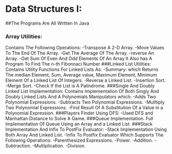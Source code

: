 # Data Structures I:
##The Programs Are All Written In Java
### Array Utilities:
Contains The Following Operations:
-Transpose A 2-D Array.
-Move Values To The End Of The Array.
-Get The Average Of The Array.
-reverse An Array.
-Get Sum Of Even And Odd Elements Of An Array
It Also has A Program To Find The n-th Fibonnaci Number
###Linked List Utilities:
Contains Utility Functions For Linked Lists As:
-Summary: which Returns The median Element, Sum, Average value, Maximum Element, Minimum Element Of a Linked List Of Integers.
-Reverse a Linked List.
-Insertion Sort.
-Merge Sort.
-Check If the List is A Palindrome.
###Single And Doubly Linked List Implementation:
Contains Implementation Of Both Singly And Doubly Linked Lists And A Polynomials Manipulators which:
-Adds Two Polynomial Expressions.
-Subtracts Two Polynomial Expressions.
-Mulltiply Two Polynomial Expressions.
-Find Result Of A Substitution Of a Value in a Polynomial Expression.
###Players Finder Using DFS:
-Used DFS and Manhattan Distance to Solve A Game.
###Queue Implementation.
Full Implementation Of Queue Using an Array and a Linked List.
###Stack Implementation And Infix To PostFix Evaluator:
-Stack Implementation Using Both Array And Linked List.
-Infix To Postfix Evaluator Which Supports The Following Operations:
-Parenthesized Expressions.
-Power.
-Addition.
-Subtraction.
-Multiplication.
-Division.

